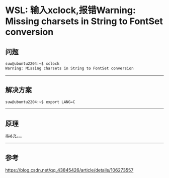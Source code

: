 WSL: 输入xclock,报错Warning: Missing charsets in String to FontSet conversion
============================================================================
问题
----
```bash
suw@ubuntu2204:~$ xclock
Warning: Missing charsets in String to FontSet conversion
```

-----------------------------------------------------------------------
解决方案
--------
```bash
suw@ubuntu2204:~$ export LANG=C
```

------------------------------------------------------------------------
原理
----
    待补充。。。

------------------------------------------------------------------------
参考
----
https://blog.csdn.net/qq_43845426/article/details/106273557